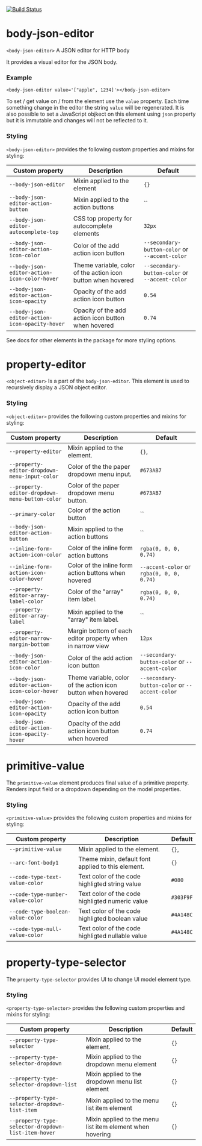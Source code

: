 [![Build Status](https://travis-ci.org/advanced-rest-client/body-json-editor.svg?branch=stage)](https://travis-ci.org/advanced-rest-client/body-json-editor)  

# body-json-editor

`<body-json-editor>` A JSON editor for HTTP body

It provides a visual editor for the JSON body.

### Example
```
<body-json-editor value='["apple", 1234]'></body-json-editor>
```

To set / get value on / from the element use the `value` property. Each time
something change in the editor the string `value` will be regenerated.
It is also possible to set a JavaScript objkect on this element using
`json` property but it is immutable and changes will not be reflected to it.

### Styling
`<body-json-editor>` provides the following custom properties and mixins for
styling:

Custom property | Description | Default
----------------|-------------|----------
`--body-json-editor` | Mixin applied to the element | `{}`
`--body-json-editor-action-button` | Mixin applied to the action buttons | ``
`--body-json-editor-autocomplete-top` | CSS top property for autocomplete elements | `32px`
`--body-json-editor-action-icon-color` | Color of the add action icon button | `--secondary-button-color` or `--accent-color`
`--body-json-editor-action-icon-color-hover` | Theme variable, color of the action icon button when hovered | `--secondary-button-color` or `--accent-color`
`--body-json-editor-action-icon-opacity` | Opacity of the add action icon button | `0.54`
`--body-json-editor-action-icon-opacity-hover` | Opacity of the add action icon button when hovered | `0.74`

See docs for other elements in the package for more styling options.

# property-editor

`<object-editor>` Is a part of the `body-json-editor`. This element is used to recursively
display a JSON object editor.

### Styling
`<object-editor>` provides the following custom properties and mixins for styling:

Custom property | Description | Default
----------------|-------------|----------
`--property-editor` | Mixin applied to the element. | `{}`,
`--property-editor-dropdown-menu-input-color` | Color of the the paper dropdown menu input. | `#673AB7`
`--property-editor-dropdown-menu-button-color` | Color of the paper dropdown menu button. | `#673AB7`
`--primary-color` | Color of the action button | ``
`--body-json-editor-action-button` | Mixin applied to the action buttons | ``
`--inline-form-action-icon-color` | Color of the inline form action buttons | `rgba(0, 0, 0, 0.74)`
`--inline-form-action-icon-color-hover` | Color of the inline form action buttons when hovered | `--accent-color` or `rgba(0, 0, 0, 0.74)`
`--property-editor-array-label-color` | Color of the "array" item label. | `rgba(0, 0, 0, 0.74)`
`--property-editor-array-label` | Mixin applied to the "array" item label. | ``
`--property-editor-narrow-margin-bottom` | Margin bottom of each editor property when in narrow view | `12px`
`--body-json-editor-action-icon-color` | Color of the add action icon button | `--secondary-button-color` or `--accent-color`
`--body-json-editor-action-icon-color-hover` | Theme variable, color of the action icon button when hovered | `--secondary-button-color` or `--accent-color`
`--body-json-editor-action-icon-opacity` | Opacity of the add action icon button | `0.54`
`--body-json-editor-action-icon-opacity-hover` | Opacity of the add action icon button when hovered | `0.74`

# primitive-value

The `primitive-value` element produces final value of a primitive property.
Renders input field or a dropdown depending on the model properties.

### Styling
`<primitive-value>` provides the following custom properties and mixins for styling:

Custom property | Description | Default
----------------|-------------|----------
`--primitive-value` | Mixin applied to the element. | `{}`,
`--arc-font-body1` | Theme mixin, default font applied to this element. | `{}`
`--code-type-text-value-color` | Text color of the code highligted string value | `#080`
`--code-type-number-value-color` | Text color of the code highligted numeric value | `#303F9F`
`--code-type-boolean-value-color` | Text color of the code highligted boolean value | `#4A148C`
`--code-type-null-value-color` | Text color of the code highligted nullable value | `#4A148C`

# property-type-selector

The `property-type-selector` provides UI to change UI model element type.

### Styling
`<property-type-selector>` provides the following custom properties and mixins for styling:

Custom property | Description | Default
----------------|-------------|----------
`--property-type-selector` | Mixin applied to the element. | `{}`
`--property-type-selector-dropdown` | Mixin applied to the dropdown menu element | `{}`
`--property-type-selector-dropdown-list` | Mixin applied to the dropdown menu list element | `{}`
`--property-type-selector-dropdown-list-item` | Mixin applied to the menu list item element | `{}`
`--property-type-selector-dropdown-list-item-hover` | Mixin applied to the menu list item element when hovering | `{}`


